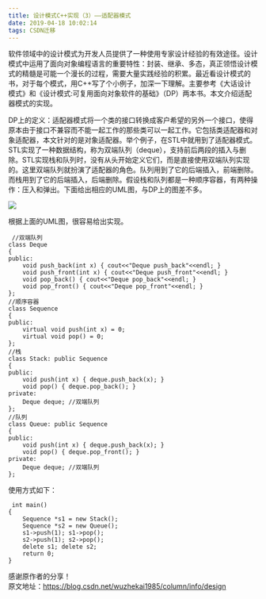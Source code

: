 ```yaml
---
title: 设计模式C++实现（3）——适配器模式
date: 2019-04-18 10:02:14
tags: CSDN迁移
---
```

   软件领域中的设计模式为开发人员提供了一种使用专家设计经验的有效途径。设计模式中运用了面向对象编程语言的重要特性：封装、继承、多态，真正领悟设计模式的精髓是可能一个漫长的过程，需要大量实践经验的积累。最近看设计模式的书，对于每个模式，用C++写了个小例子，加深一下理解。主要参考《大话设计模式》和《设计模式:可复用面向对象软件的基础》（DP）两本书。本文介绍适配器模式的实现。

 DP上的定义：适配器模式将一个类的接口转换成客户希望的另外一个接口，使得原本由于接口不兼容而不能一起工作的那些类可以一起工作。它包括类适配器和对象适配器，本文针对的是对象适配器。举个例子，在STL中就用到了适配器模式。STL实现了一种数据结构，称为双端队列（deque），支持前后两段的插入与删除。STL实现栈和队列时，没有从头开始定义它们，而是直接使用双端队列实现的。这里双端队列就扮演了适配器的角色。队列用到了它的后端插入，前端删除。而栈用到了它的后端插入，后端删除。假设栈和队列都是一种顺序容器，有两种操作：压入和弹出。下面给出相应的UML图，与DP上的图差不多。

 ![](https://img-blog.csdnimg.cn/20190418100147258.gif?x-oss-process=image/watermark,type_ZmFuZ3poZW5naGVpdGk,shadow_10,text_aHR0cHM6Ly9ibG9nLmNzZG4ubmV0L3FxXzIyNjQyMjM5,size_16,color_FFFFFF,t_70)

 根据上面的UML图，很容易给出实现。

 
```
 //双端队列
class Deque
{
public:
    void push_back(int x) { cout<<"Deque push_back"<<endl; }
    void push_front(int x) { cout<<"Deque push_front"<<endl; }
    void pop_back() { cout<<"Deque pop_back"<<endl; }
    void pop_front() { cout<<"Deque pop_front"<<endl; }
};
//顺序容器
class Sequence
{
public:
    virtual void push(int x) = 0;
    virtual void pop() = 0;
};
//栈
class Stack: public Sequence
{
public:
    void push(int x) { deque.push_back(x); }
    void pop() { deque.pop_back(); }
private:
    Deque deque; //双端队列
};
//队列
class Queue: public Sequence
{
public:
    void push(int x) { deque.push_back(x); }
    void pop() { deque.pop_front(); }
private:
    Deque deque; //双端队列
};
```
 使用方式如下：

 

 
```
 int main()
{
    Sequence *s1 = new Stack();
    Sequence *s2 = new Queue();
    s1->push(1); s1->pop();
    s2->push(1); s2->pop();
    delete s1; delete s2;
    return 0;
}
```
 感谢原作者的分享！  
 原文地址：https://blog.csdn.net/wuzhekai1985/column/info/design

   
 